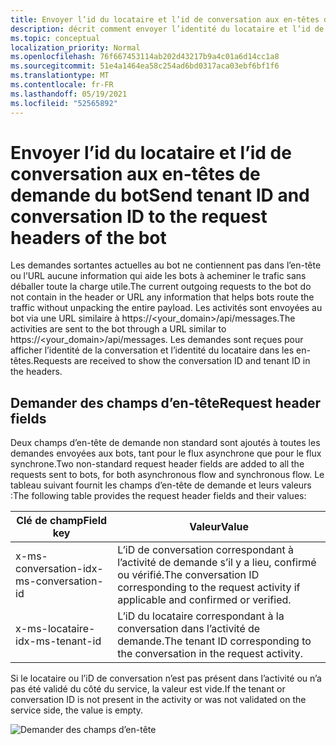 ```yaml
---
title: Envoyer l’id du locataire et l’id de conversation aux en-têtes de demande du bot
description: décrit comment envoyer l’identité du locataire et l’id de conversation aux en-têtes de demande du bot.
ms.topic: conceptual
localization_priority: Normal
ms.openlocfilehash: 76f667453114ab202d43217b9a4c01a6d14cc1a8
ms.sourcegitcommit: 51e4a1464ea58c254ad6bd0317aca03ebf6bf1f6
ms.translationtype: MT
ms.contentlocale: fr-FR
ms.lasthandoff: 05/19/2021
ms.locfileid: "52565892"
---
```

# <a name="send-tenant-id-and-conversation-id-to-the-request-headers-of-the-bot"></a><span data-ttu-id="860cc-103">Envoyer l’id du locataire et l’id de conversation aux en-têtes de demande du bot</span><span class="sxs-lookup"><span data-stu-id="860cc-103">Send tenant ID and conversation ID to the request headers of the bot</span></span>

<span data-ttu-id="860cc-104">Les demandes sortantes actuelles au bot ne contiennent pas dans l’en-tête ou l’URL aucune information qui aide les bots à acheminer le trafic sans déballer toute la charge utile.</span><span class="sxs-lookup"><span data-stu-id="860cc-104">The current outgoing requests to the bot do not contain in the header or URL any information that helps bots route the traffic without unpacking the entire payload.</span></span> <span data-ttu-id="860cc-105">Les activités sont envoyées au bot via une URL similaire à https://<your_domain>/api/messages.</span><span class="sxs-lookup"><span data-stu-id="860cc-105">The activities are sent to the bot through a URL similar to https://<your_domain>/api/messages.</span></span> <span data-ttu-id="860cc-106">Les demandes sont reçues pour afficher l’identité de la conversation et l’identité du locataire dans les en-têtes.</span><span class="sxs-lookup"><span data-stu-id="860cc-106">Requests are received to show the conversation ID and tenant ID in the headers.</span></span>

## <a name="request-header-fields"></a><span data-ttu-id="860cc-107">Demander des champs d’en-tête</span><span class="sxs-lookup"><span data-stu-id="860cc-107">Request header fields</span></span>

<span data-ttu-id="860cc-108">Deux champs d’en-tête de demande non standard sont ajoutés à toutes les demandes envoyées aux bots, tant pour le flux asynchrone que pour le flux synchrone.</span><span class="sxs-lookup"><span data-stu-id="860cc-108">Two non-standard request header fields are added to all the requests sent to bots, for both asynchronous flow and synchronous flow.</span></span> <span data-ttu-id="860cc-109">Le tableau suivant fournit les champs d’en-tête de demande et leurs valeurs :</span><span class="sxs-lookup"><span data-stu-id="860cc-109">The following table provides the request header fields and their values:</span></span>

| <span data-ttu-id="860cc-110">Clé de champ</span><span class="sxs-lookup"><span data-stu-id="860cc-110">Field key</span></span> | <span data-ttu-id="860cc-111">Valeur</span><span class="sxs-lookup"><span data-stu-id="860cc-111">Value</span></span> |
|----------------|-----------------|
| <span data-ttu-id="860cc-112">x-ms-conversation-id</span><span class="sxs-lookup"><span data-stu-id="860cc-112">x-ms-conversation-id</span></span> | <span data-ttu-id="860cc-113">L’iD de conversation correspondant à l’activité de demande s’il y a lieu, confirmé ou vérifié.</span><span class="sxs-lookup"><span data-stu-id="860cc-113">The conversation ID corresponding to the request activity if applicable and confirmed or verified.</span></span> |
| <span data-ttu-id="860cc-114">x-ms-locataire-id</span><span class="sxs-lookup"><span data-stu-id="860cc-114">x-ms-tenant-id</span></span> | <span data-ttu-id="860cc-115">L’iD du locataire correspondant à la conversation dans l’activité de demande.</span><span class="sxs-lookup"><span data-stu-id="860cc-115">The tenant ID corresponding to the conversation in the request activity.</span></span> |

<span data-ttu-id="860cc-116">Si le locataire ou l’iD de conversation n’est pas présent dans l’activité ou n’a pas été validé du côté du service, la valeur est vide.</span><span class="sxs-lookup"><span data-stu-id="860cc-116">If the tenant or conversation ID is not present in the activity or was not validated on the service side, the value is empty.</span></span>

![Demander des champs d’en-tête](~/assets/images/bots/requestheaderfields.png)
